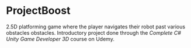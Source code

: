 # ProjectBoost
 
2.5D platforming game where the player navigates their robot past various obstacles obstacles.
Introductory project done through the _Complete C# Unity Game Developer 3D_ course on Udemy.
